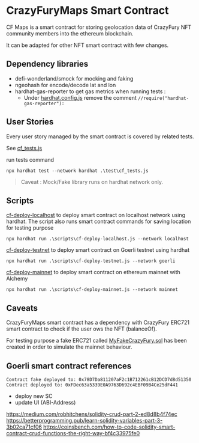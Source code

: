 # CrazyFuryMaps Smart Contract

CF Maps is a smart contract for storing geolocation data of CrazyFury NFT community members into the ethereum blockchain.

It can be adapted for other NFT smart contract with few changes.

## Dependency libraries

- defi-wonderland/smock for mocking and faking 
- ngeohash for encode/decode lat and lon 
- hardhat-gas-reporter to get gas metrics when running tests : 
    - Under [hardhat.config.js](hardhat.config.js) remove the comment `//require("hardhat-gas-reporter"):`


## User Stories 
Every user story managed by the smart contract is covered by related tests. 

See [cf_tests.js](/test/cf_tests.js)

run tests command

```
npx hardhat test --network hardhat .\test\cf_tests.js
```

> Caveat : Mock/Fake library runs on hardhat network only.


## Scripts

[cf-deploy-localhost](cf-deploy-localhost.js) to deploy smart contract on localhost network using hardhat.
The script also runs smart contract commands for saving location for testing purpose

```
npx hardhat run .\scripts\cf-deploy-localhost.js --network localhost
```

[cf-deploy-testnet](cf-deploy-testnet.js) to deploy smart contract on Goerli testnet using hardhat

```
npx hardhat run .\scripts\cf-deploy-testnet.js --network goerli
```

[cf-deploy-mainnet](cf-deploy-mainnet.js) to deploy smart contract on ethereum mainnet with Alchemy

```
npx hardhat run .\scripts\cf-deploy-mainnet.js --network mainnet
```

## Caveats

CrazyFuryMaps smart contract has a dependency with CrazyFury ERC721 smart contract to check if the user ows the NFT (balanceOf).

For testing purpose a fake ERC721 called [MyFakeCrazyFury.sol](/contracts/MyFakeCrazyFury.sol) has been created in order to simulate the mainnet behaviour.


## Goerli smart contract references
```
Contract fake deployed to: 0x78D7Da811207aF2c1B712261cB12DCD7d8d51350
Contract deployed to: 0xFDec63a5339E0A9763D692c4EBF09B4Ce25dF441

```
 - deploy new SC
 - update UI (ABI-Address)


https://medium.com/robhitchens/solidity-crud-part-2-ed8d8b4f74ec
https://betterprogramming.pub/learn-solidity-variables-part-3-3b02ca71cf06
https://coinsbench.com/how-to-code-solidity-smart-contract-crud-functions-the-right-way-bf4c33975fe0